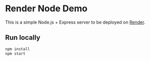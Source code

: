 # Render Node Demo

This is a simple Node.js + Express server to be deployed on [Render](https://render.com).

## Run locally
```bash
npm install
npm start
